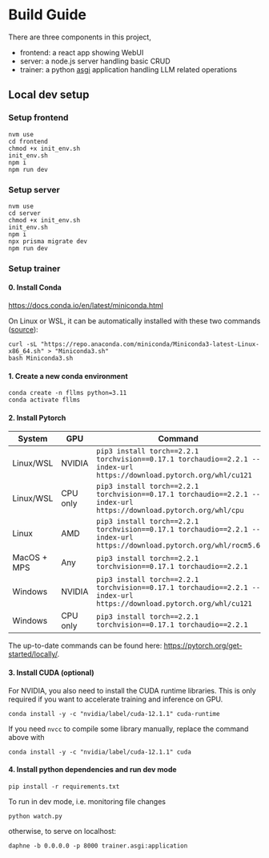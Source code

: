 # Build Guide

There are three components in this project,

- frontend: a react app showing WebUI
- server: a node.js server handling basic CRUD
- trainer: a python [asgi](https://asgi.readthedocs.io/en/latest/) application handling LLM related operations

## Local dev setup

### Setup frontend

```
nvm use
cd frontend
chmod +x init_env.sh
init_env.sh
npm i
npm run dev
```

### Setup server

```
nvm use
cd server
chmod +x init_env.sh
init_env.sh
npm i
npx prisma migrate dev
npm run dev
```

### Setup trainer

#### 0. Install Conda

https://docs.conda.io/en/latest/miniconda.html

On Linux or WSL, it can be automatically installed with these two commands ([source](https://educe-ubc.github.io/conda.html)):

```
curl -sL "https://repo.anaconda.com/miniconda/Miniconda3-latest-Linux-x86_64.sh" > "Miniconda3.sh"
bash Miniconda3.sh
```

#### 1. Create a new conda environment

```
conda create -n fllms python=3.11
conda activate fllms
```

#### 2. Install Pytorch

| System      | GPU      | Command                                                                                                                |
| ----------- | -------- | ---------------------------------------------------------------------------------------------------------------------- |
| Linux/WSL   | NVIDIA   | `pip3 install torch==2.2.1 torchvision==0.17.1 torchaudio==2.2.1 --index-url https://download.pytorch.org/whl/cu121`   |
| Linux/WSL   | CPU only | `pip3 install torch==2.2.1 torchvision==0.17.1 torchaudio==2.2.1 --index-url https://download.pytorch.org/whl/cpu`     |
| Linux       | AMD      | `pip3 install torch==2.2.1 torchvision==0.17.1 torchaudio==2.2.1 --index-url https://download.pytorch.org/whl/rocm5.6` |
| MacOS + MPS | Any      | `pip3 install torch==2.2.1 torchvision==0.17.1 torchaudio==2.2.1`                                                      |
| Windows     | NVIDIA   | `pip3 install torch==2.2.1 torchvision==0.17.1 torchaudio==2.2.1 --index-url https://download.pytorch.org/whl/cu121`   |
| Windows     | CPU only | `pip3 install torch==2.2.1 torchvision==0.17.1 torchaudio==2.2.1`                                                      |

The up-to-date commands can be found here: https://pytorch.org/get-started/locally/.

#### 3. Install CUDA (optional)

For NVIDIA, you also need to install the CUDA runtime libraries. This is only required if
you want to accelerate training and inference on GPU.

```
conda install -y -c "nvidia/label/cuda-12.1.1" cuda-runtime
```

If you need `nvcc` to compile some library manually, replace the command above with

```
conda install -y -c "nvidia/label/cuda-12.1.1" cuda
```

#### 4. Install python dependencies and run dev mode

```
pip install -r requirements.txt
```

To run in dev mode, i.e. monitoring file changes

```
python watch.py
```

otherwise, to serve on localhost:

```
daphne -b 0.0.0.0 -p 8000 trainer.asgi:application
```
